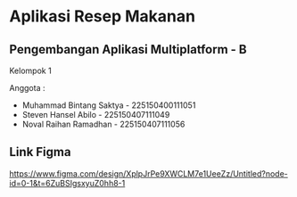 # Aplikasi Resep Makanan
## Pengembangan Aplikasi Multiplatform - B

Kelompok 1

Anggota :
- Muhammad Bintang Saktya - 225150400111051
- Steven Hansel Abilo - 225150407111049
- Noval Raihan Ramadhan - 225150407111056

## Link Figma
https://www.figma.com/design/XplpJrPe9XWCLM7e1UeeZz/Untitled?node-id=0-1&t=6ZuBSIgsxyuZ0hh8-1

